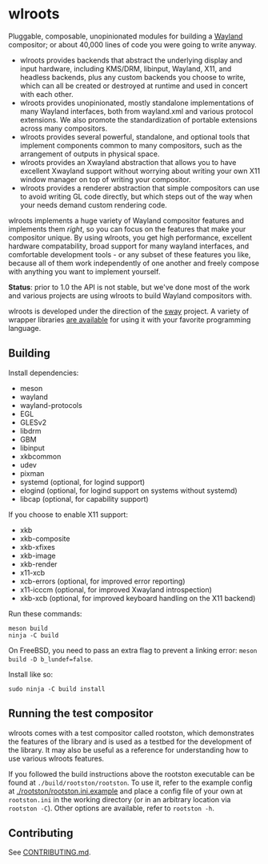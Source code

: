 # wlroots

Pluggable, composable, unopinionated modules for building a
[Wayland](http://wayland.freedesktop.org/) compositor; or about 40,000 lines of
code you were going to write anyway.

- wlroots provides backends that abstract the underlying display and input
	hardware, including KMS/DRM, libinput, Wayland, X11, and headless backends,
	plus any custom backends you choose to write, which can all be created or
	destroyed at runtime and used in concert with each other.
- wlroots provides unopinionated, mostly standalone implementations of many
	Wayland interfaces, both from wayland.xml and various protocol extensions.
	We also promote the standardization of portable extensions across
	many compositors.
- wlroots provides several powerful, standalone, and optional tools that
	implement components common to many compositors, such as the arrangement of
	outputs in physical space.
- wlroots provides an Xwayland abstraction that allows you to have excellent
	Xwayland support without worrying about writing your own X11 window manager
	on top of writing your compositor.
- wlroots provides a renderer abstraction that simple compositors can use to
	avoid writing GL code directly, but which steps out of the way when your
	needs demand custom rendering code.

wlroots implements a huge variety of Wayland compositor features and implements
them *right*, so you can focus on the features that make your compositor
unique. By using wlroots, you get high performance, excellent hardware
compatability, broad support for many wayland interfaces, and comfortable
development tools - or any subset of these features you like, because all of
them work independently of one another and freely compose with anything you want
to implement yourself.

**Status**: prior to 1.0 the API is not stable, but we've done most of the work
and various projects are using wlroots to build Wayland compositors with.

wlroots is developed under the direction of the
[sway](https://github.com/swaywm/sway) project. A variety of wrapper libraries
[are available](https://github.com/swaywm) for using it with your favorite
programming language.

## Building

Install dependencies:

* meson
* wayland
* wayland-protocols
* EGL
* GLESv2
* libdrm
* GBM
* libinput
* xkbcommon
* udev
* pixman
* systemd (optional, for logind support)
* elogind (optional, for logind support on systems without systemd)
* libcap (optional, for capability support)

If you choose to enable X11 support:

* xkb
* xkb-composite
* xkb-xfixes
* xkb-image
* xkb-render
* x11-xcb
* xcb-errors (optional, for improved error reporting)
* x11-icccm (optional, for improved Xwayland introspection)
* xkb-xcb (optional, for improved keyboard handling on the X11 backend)

Run these commands:

    meson build
    ninja -C build

On FreeBSD, you need to pass an extra flag to prevent a linking error:
`meson build -D b_lundef=false`.

Install like so:

	sudo ninja -C build install

## Running the test compositor

wlroots comes with a test compositor called rootston, which demonstrates the
features of the library and is used as a testbed for the development of the
library. It may also be useful as a reference for understanding how to use
various wlroots features.

If you followed the build instructions above the rootston executable can be
found at `./build/rootston/rootston`. To use it, refer to the example config at
[./rootston/rootston.ini.example](https://github.com/swaywm/wlroots/blob/master/rootston/rootston.ini.example)
and place a config file of your own at `rootston.ini` in the working directory
(or in an arbitrary location via `rootston -C`). Other options are available,
refer to `rootston -h`.

## Contributing

See [CONTRIBUTING.md](https://github.com/swaywm/wlroots/blob/master/CONTRIBUTING.md).
